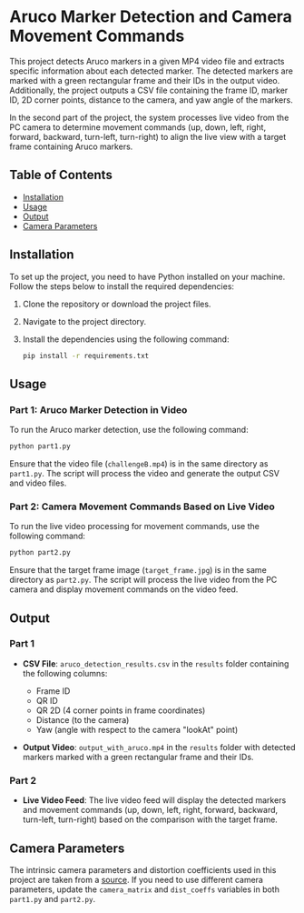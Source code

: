 # Aruco Marker Detection and Camera Movement Commands

This project detects Aruco markers in a given MP4 video file and extracts specific information about each detected marker. The detected markers are marked with a green rectangular frame and their IDs in the output video. Additionally, the project outputs a CSV file containing the frame ID, marker ID, 2D corner points, distance to the camera, and yaw angle of the markers. 

In the second part of the project, the system processes live video from the PC camera to determine movement commands (up, down, left, right, forward, backward, turn-left, turn-right) to align the live view with a target frame containing Aruco markers.

## Table of Contents

- [Installation](#installation)
- [Usage](#usage)
- [Output](#output)
- [Camera Parameters](#camera-parameters)

## Installation

To set up the project, you need to have Python installed on your machine. Follow the steps below to install the required dependencies:

1. Clone the repository or download the project files.
2. Navigate to the project directory.
3. Install the dependencies using the following command:

    ```sh
    pip install -r requirements.txt
    ```

## Usage

### Part 1: Aruco Marker Detection in Video

To run the Aruco marker detection, use the following command:

```sh
python part1.py
```
Ensure that the video file (`challengeB.mp4`) is in the same directory as `part1.py`. The script will process the video and generate the output CSV and video files.

### Part 2: Camera Movement Commands Based on Live Video

To run the live video processing for movement commands, use the following command:

```sh
python part2.py
```

Ensure that the target frame image (`target_frame.jpg`) is in the same directory as `part2.py`. The script will process the live video from the PC camera and display movement commands on the video feed.

## Output

### Part 1

- **CSV File**: `aruco_detection_results.csv` in the `results` folder containing the following columns:
  - Frame ID
  - QR ID
  - QR 2D (4 corner points in frame coordinates)
  - Distance (to the camera)
  - Yaw (angle with respect to the camera "lookAt" point)

- **Output Video**: `output_with_aruco.mp4` in the `results` folder with detected markers marked with a green rectangular frame and their IDs.

### Part 2

- **Live Video Feed**: The live video feed will display the detected markers and movement commands (up, down, left, right, forward, backward, turn-left, turn-right) based on the comparison with the target frame.

## Camera Parameters

The intrinsic camera parameters and distortion coefficients used in this project are taken from a [source](https://tellopilots.com/threads/camera-intrinsic-parameter.2620/). If you need to use different camera parameters, update the `camera_matrix` and `dist_coeffs` variables in both `part1.py` and `part2.py`.
